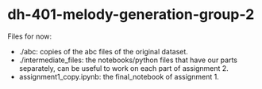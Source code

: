 # dh-401-melody-generation-group-2

Files for now:

- ./abc: copies of the abc files of the original dataset.
- ./intermediate_files: the notebooks/python files that have our parts separately, can be useful to work on each part of assignment 2.
- assignment1_copy.ipynb: the final_notebook of assignment 1.